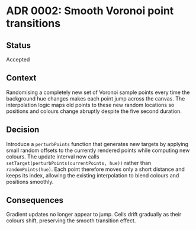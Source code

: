 # ADR 0002: Smooth Voronoi point transitions

## Status
Accepted

## Context
Randomising a completely new set of Voronoi sample points every time the background hue changes makes each point jump across the canvas. The interpolation logic maps old points to these new random locations so positions and colours change abruptly despite the five second duration.

## Decision
Introduce a `perturbPoints` function that generates new targets by applying small random offsets to the currently rendered points while computing new colours. The update interval now calls `setTarget(perturbPoints(currentPoints, hue))` rather than `randomPoints(hue)`. Each point therefore moves only a short distance and keeps its index, allowing the existing interpolation to blend colours and positions smoothly.

## Consequences
Gradient updates no longer appear to jump. Cells drift gradually as their colours shift, preserving the smooth transition effect.
